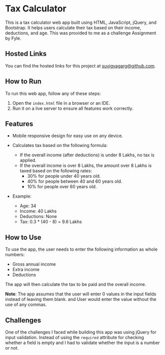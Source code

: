 # Tax Calculator

This is a tax calculator web app built using HTML, JavaScript, jQuery, and Bootstrap. It helps users calculate their tax based on their income, deductions, and age. This was provided to me as a challenge Assignment by Fyle.

## Hosted Links

You can find the hosted links for this project at [suvigyagarg@github.com](https://suvigyagarg.github.io/Tax-Calculator/).

## How to Run

To run this web app, follow any of these steps:

1. Open the `index.html` file in a browser or an IDE.
2. Run it on a live server to ensure all features work correctly.

## Features

- Mobile responsive design for easy use on any device.
- Calculates tax based on the following formula:

    - If the overall income (after deductions) is under 8 Lakhs, no tax is applied.
    - If the overall income is over 8 Lakhs, the amount over 8 Lakhs is taxed based on the following rates:
        - 30% for people under 40 years old.
        - 40% for people between 40 and 60 years old.
        - 10% for people over 60 years old.

- Example:
    - Age: 34
    - Income: 40 Lakhs
    - Deductions: None
    - Tax: 0.3 * (40 - 8) = 9.6 Lakhs

## How to Use

To use the app, the user needs to enter the following information as whole numbers:

- Gross annual income
- Extra income
- Deductions

The app will then calculate the tax to be paid and the overall income.

**Note**: The app assumes that the user will enter 0 values in the input fields instead of leaving them blank. and User would enter the value without the use of any commas.

## Challenges

One of the challenges I faced while building this app was using jQuery for input validation. Instead of using the `required` attribute for checking whether a field is empty and I had to validate whether the input is a number or not.




